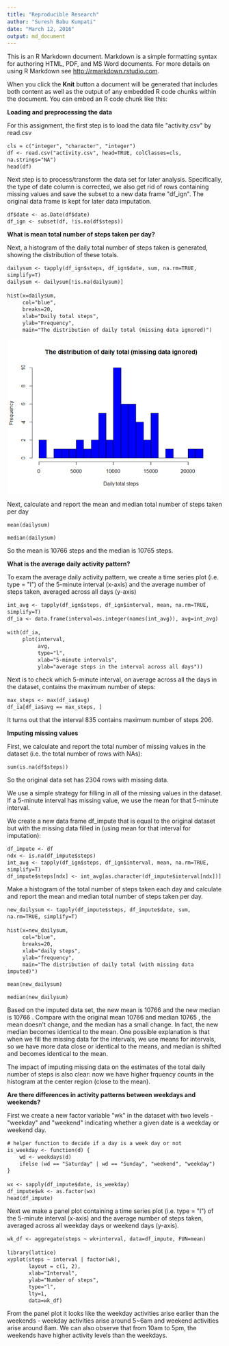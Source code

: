 ```yaml
---
title: "Reproducible Research"
author: "Suresh Babu Kumpati"
date: "March 12, 2016"
output: md_document
---
```


This is an R Markdown document. Markdown is a simple formatting syntax for authoring HTML, PDF, and MS Word documents. For more details on using R Markdown see <http://rmarkdown.rstudio.com>.

When you click the **Knit** button a document will be generated that includes both content as well as the output of any embedded R code chunks within the document. You can embed an R code chunk like this:

**Loading and preprocessing the data**

For this assignment, the first step is to load the data file "activity.csv" by read.csv


```{r, echo=TRUE}
cls = c("integer", "character", "integer")
df <- read.csv("activity.csv", head=TRUE, colClasses=cls, na.strings="NA")
head(df)
```
Next step is to process/transform the data set for later analysis. Specifically, the type of date column is corrected, we also get rid of rows containing missing values and save the subset to a new data frame "df_ign". The original data frame is kept for later data imputation. 

```{r, echo=TRUE}
df$date <- as.Date(df$date)
df_ign <- subset(df, !is.na(df$steps))
```

**What is mean total number of steps taken per day?**

Next, a histogram of the daily total number of steps taken is generated, showing the distribution of these totals.

```{r, echo=TRUE}
dailysum <- tapply(df_ign$steps, df_ign$date, sum, na.rm=TRUE, simplify=T)
dailysum <- dailysum[!is.na(dailysum)]

hist(x=dailysum,
     col="blue",
     breaks=20,
     xlab="Daily total steps",
     ylab="Frequency",
     main="The distribution of daily total (missing data ignored)")
```
![alt tag](https://github.com/skumpati/RepData_PeerAssessment1/blob/master/unnamed-chunk-3-1.png)

Next, calculate and report the mean and median total number of steps taken per day

```{r, echo=TRUE}
mean(dailysum)

```
```{r, echo=TRUE}
median(dailysum)

```
So the mean is 10766 steps and the median is 10765 steps.

**What is the average daily activity pattern?**

To exam the average daily activity pattern, we create a time series plot (i.e. type = "l") of the 5-minute interval (x-axis) and the average number of steps taken, averaged across all days (y-axis)

```{r, echo=TRUE}
int_avg <- tapply(df_ign$steps, df_ign$interval, mean, na.rm=TRUE, simplify=T)
df_ia <- data.frame(interval=as.integer(names(int_avg)), avg=int_avg)

with(df_ia,
     plot(interval,
          avg,
          type="l",
          xlab="5-minute intervals",
          ylab="average steps in the interval across all days"))
```


Next is to check which 5-minute interval, on average across all the days in the dataset, contains the maximum number of steps:

```{r, echo=TRUE}
max_steps <- max(df_ia$avg)
df_ia[df_ia$avg == max_steps, ]

```
It turns out that the interval 835 contains maximum number of steps 206.

**Imputing missing values**

First, we calculate and report the total number of missing values in the dataset (i.e. the total number of rows with NAs):


```{r, echo=TRUE}
sum(is.na(df$steps))

```

So the original data set has 2304 rows with missing data.

We use a simple strategy for filling in all of the missing values in the dataset. If a 5-minute interval has missing value, we use the mean for that 5-minute interval.

We create a new data frame df_impute that is equal to the original dataset but with the missing data filled in (using mean for that interval for imputation):

```{r, echo=TRUE}
df_impute <- df
ndx <- is.na(df_impute$steps)
int_avg <- tapply(df_ign$steps, df_ign$interval, mean, na.rm=TRUE, simplify=T)
df_impute$steps[ndx] <- int_avg[as.character(df_impute$interval[ndx])]

```
Make a histogram of the total number of steps taken each day and calculate and report the mean and median total number of steps taken per day.

```{r, echo=TRUE}
new_dailysum <- tapply(df_impute$steps, df_impute$date, sum, na.rm=TRUE, simplify=T)

hist(x=new_dailysum,
     col="blue",
     breaks=20,
     xlab="daily steps",
     ylab="frequency",
     main="The distribution of daily total (with missing data imputed)")
```
```{r}
mean(new_dailysum)
```

```{r}
median(new_dailysum)
```

Based on the imputed data set, the new mean is 10766 and the new median is 10766 . Compare with the original mean 10766 and median 10765 , the mean doesn't change, and the median has a small change. In fact, the new median becomes identical to the mean. One possible explanation is that when we fill the missing data for the intervals, we use means for intervals, so we have more data close or identical to the means, and median is shifted and becomes identical to the mean.

The impact of imputing missing data on the estimates of the total daily number of steps is also clear: now we have higher frquency counts in the histogram at the center region (close to the mean).

**Are there differences in activity patterns between weekdays and weekends?**

First we create a new factor variable "wk" in the dataset with two levels - "weekday" and "weekend" indicating whether a given date is a weekday or weekend day.


```{r, echo=TRUE}
# helper function to decide if a day is a week day or not
is_weekday <- function(d) {
    wd <- weekdays(d)
    ifelse (wd == "Saturday" | wd == "Sunday", "weekend", "weekday")
}

wx <- sapply(df_impute$date, is_weekday)
df_impute$wk <- as.factor(wx)
head(df_impute)
```

Next we make a panel plot containing a time series plot (i.e. type = "l") of the 5-minute interval (x-axis) and the average number of steps taken, averaged across all weekday days or weekend days (y-axis).

```{r, echo=TRUE}
wk_df <- aggregate(steps ~ wk+interval, data=df_impute, FUN=mean)

library(lattice)
xyplot(steps ~ interval | factor(wk),
       layout = c(1, 2),
       xlab="Interval",
       ylab="Number of steps",
       type="l",
       lty=1,
       data=wk_df)
```

From the panel plot it looks like the weekday activities arise earlier than the weekends - weekday activities arise around 5~6am and weekend activities arise around 8am. We can also observe that from 10am to 5pm, the weekends have higher activity levels than the weekdays.

